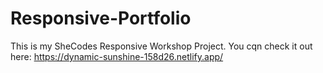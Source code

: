 # Responsive-Portfolio
This is my SheCodes Responsive Workshop Project.
You cqn check it out here: https://dynamic-sunshine-158d26.netlify.app/

